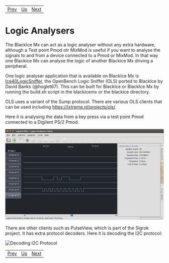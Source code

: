 |                        |                        |                        |
|------------------------|------------------------|------------------------|
|[Prev](../Analog2Digital/Analog2Digital.html)|[Up](..) |[Next](../Resources/Resources.html)|

# Logic Analysers

The BlackIce Mx can act as a logic analyser without any extra hardware, although a Test point Pmod otr MixMod is useful if you want to analyse the signals to and from a device connected to a Pmod or MixMod. In that way one Blackice Mx can analyse the logic of another Blackice Mx driving a peripheral.

One logic analyser application that is available on BlackIce Mx is [Ice40LogicSniffer][1], the OpenBench Logic Sniffer (OLS) ported to BlackIce by David Banks (@hoglet67). This can be built for BlackIce or BlackIce Mx by running the build.sh script in the blackicemx or the blackice directory.

[1]:									https://github.com/lawrie/Ice40LogicSniffer

OLS uses a variant of the Sump protocol. There are various OLS clients that can be used including <https://lxtreme.nl/projects/ols/>.

Here it is analysing the data from a key press via a test point Pmod connected to a Digilent PS/2 Pmod.

![Logic Sniffer GUI](LogicSnifferGUI.jpg "Logic Sniffer GUI")

There are other clients such as PulseView, which is part of the Sigrok project. It has extra protocol decoders.
Here it is decoding the I2C protocol:

![Decoding I2C Protocol](./pulseviewi2c2.png "Decoding I2C Protocol")

|                        |                        |                        |
|------------------------|------------------------|------------------------|
|[Prev](../Analog2Digital/Analog2Digital.html)|[Up](..) |[Next](../Resources/Resources.html)|
